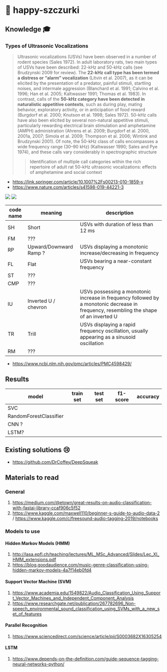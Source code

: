 # :rat: happy-szczurki

## Knowledge :mortar_board: ##

### Types of Ultrasonic Vocalizations ###

> Ultrasonic vocalizations (USVs) have been observed in a number of rodent species (Sales 1972). In adult laboratory rats,
two main types of USVs have been described: 22-kHz and 50-kHz calls (see Brudzynski 2009 for review). The **22-kHz
call type has been termed a distress or “alarm” vocalization** (Litvin et al. 2007), as it can be elicited by the presentation of a predator, painful stimuli, startling noises, and intermale aggression (Blanchard et al. 1991; Calvino et al. 1996; Han et al. 2005; Kaltwasser 1991; Thomas et al. 1983). In contrast, calls of the **50-kHz category have been detected in naturalistic appetitive contexts**, such as during play, mating behavior, exploratory activity, or in anticipation of food reward (Burgdorf et al. 2000; Knutson et al. 1998; Sales 1972). 50-kHz calls have also been elicited by several non-natural appetitive stimuli, particularly rewarding electrical brain stimulation and amphetamine (AMPH) administration (Ahrens et al. 2009; Burgdorf et al. 2000, 2001a, 2007; Simola et al. 2009; Thompson et al. 2006; Wintink and Brudzynski 2001). Of note, the 50-kHz class of calls encompasses a wide frequency range (30–90 kHz) (Kaltwasser 1990; Sales and Pye 1974), and these calls vary considerably in spectrographic structure
>> Identification of multiple call categories within the rich repertoire of adult rat 50-kHz ultrasonic vocalizations: effects of amphetamine and social context

- https://link.springer.com/article/10.1007%2Fs00213-010-1859-y
- https://www.nature.com/articles/s41598-019-44221-3

![](https://media.springernature.com/full/springer-static/image/art%3A10.1038%2Fs41598-019-44221-3/MediaObjects/41598_2019_44221_Fig4_HTML.png?as=webp)
![](https://www.researchgate.net/profile/Maria_Luisa_Scattoni/publication/23195427/figure/fig14/AS:340731513327618@1458248131236/Typical-sonograms-of-ultrasonic-vocalizations-classified-into-ten-distinct-categories-of.png)

| code name | meaning | description |
|-----------|---------|-------------|
| SH | Short | USVs with duration of less than 12 ms | 
| FM | ??? | |
| RP | Upward/Downward Ramp ? | USVs displaying a monotonic increase/decreasing in frequency |
| FL | Flat | USVs bearing a near-constant frequency |  
| ST | ??? | |
| CMP | ??? | |
| IU | Inverted U / chevron | USVs possessing a monotonic increase in frequency followed by a monotonic decrease in frequency, resembling the shape of an inverted U |
| TR | Trill | USVs displaying a rapid frequency oscillation, usually appearing as a sinusoid oscillation |
| RM | ??? | |

- https://www.ncbi.nlm.nih.gov/pmc/articles/PMC4598429/

## Results ##
| model | train set | test set | f1-score | accuracy |
|-------|-----------|----------|----------|----------|
| SVC   |           |          |          |          |
| RandomForestClassifier | | | | | 
| CNN ? | | | | 
| LSTM? | | | |


## Existing solutions :cry: ##

- https://github.com/DrCoffey/DeepSqueak

## Materials to read ##

### General ###
1. https://medium.com/@etown/great-results-on-audio-classification-with-fastai-library-ccaf906c5f52
2. https://www.kaggle.com/maxwell110/beginner-s-guide-to-audio-data-2 / https://www.kaggle.com/c/freesound-audio-tagging-2019/notebooks


### Models to use ###

#### Hidden Markov Models (HMM) ####
1. http://lasa.epfl.ch/teaching/lectures/ML_MSc_Advanced/Slides/Lec_XI_HMM_extensions.pdf
2. https://blog.goodaudience.com/music-genre-classification-using-hidden-markov-models-4a7f14eb0fd4

#### Support Vector Machine (SVM) ####
1. https://www.academia.edu/1549822/Audio_Classification_Using_Support_Vector_Machines_and_Independent_Component_Analysis
2. https://www.researchgate.net/publication/267782696_Non-speech_environmental_sound_classification_using_SVMs_with_a_new_set_of_features

#### Parallel Recognition ####
1. https://www.sciencedirect.com/science/article/pii/S0003682X16305254

#### LSTM ####
1. https://www.depends-on-the-definition.com/guide-sequence-tagging-neural-networks-python/
